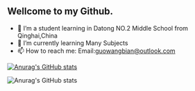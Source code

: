 ## Wellcome to my Github. 

- 🔭 I’m a student learning in Datong NO.2 Middle School from Qinghai,China
- 🌱 I’m currently learning Many Subjects
- 📫 How to reach me: Email:guowangbian@outlook.com

[![Anurag's GitHub stats](https://github-readme-stats.vercel.app/api?username=GUOWANGBIAN)](https://github.com/anuraghazra/github-readme-stats)

![Anurag's GitHub stats](https://github-readme-stats.vercel.app/api?username=anuraghazra&count_private=true)
